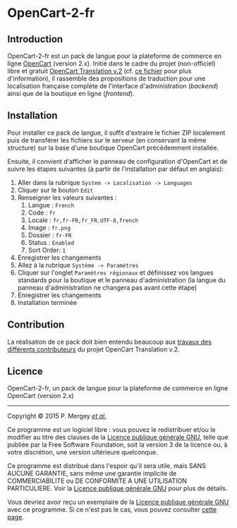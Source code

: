 # OpenCart-2-fr

## Introduction

OpenCart-2-fr est un pack de langue pour la plateforme de commerce en ligne [OpenCart](http://www.opencart.com/) (version 2.x). Initié dans le cadre du projet (non-officiel) libre et gratuit [OpenCart Translation v.2](https://crowdin.com/project/opencart-translation-v2) (cf. [ce fichier](readme.txt) pour plus d'information), il rassemble des propositions de traduction pour une localisation française complète de l'interface d'administration (*backend*) ainsi que de la boutique en ligne (*frontend*).

## Installation

Pour installer ce pack de langue, il suffit d'extraire le fichier ZIP localement puis de transférer les fichiers sur le serveur (en conservant la même structure)  sur la base d'une boutique OpenCart précédemment installée.

Ensuite, il convient d'afficher le panneau de configuration d'OpenCart et de suivre les étapes suivantes (à partir de l'installation par défaut en anglais):

1. Aller dans la rubrique `System -> Localisation -> Languages`
2. Cliquer sur le bouton `Edit`
3. Renseigner les valeurs suivantes :
   1. Langue : `French`
   2. Code : `fr`
   3. Locale : `fr,fr-FR,fr_FR.UTF-8,french`
   4. Image : `fr.png`
   5. Dossier : `fr-FR`
   6. Status : `Enabled`
   7. Sort Order: `1`
4. Enregistrer les changements
5. Allez à la rubrique `Système -> Paramètres`
6. Cliquer sur l'onglet `Paramètres régionaux` et définissez vos langues standards pour la boutique et le panneau d'administration (la langue du panneau     d'administration ne changera pas avant cette étape)
7. Enregistrer les changements
8. Installation terminée

## Contribution

La réalisation de ce pack doit bien entendu beaucoup aux [travaux des différents contributeurs](https://crowdin.com/project/opencart-translation-v2/fr/activity) du projet OpenCart Translation v.2.

## Licence

OpenCart-2-fr, un pack de langue pour la plateforme de commerce en ligne OpenCart (version 2.x)

---

Copyright © 2015 P. Mergey [*et al.*](#Contribution)

Ce programme est un logiciel libre : vous pouvez le redistribuer et/ou le modifier au titre des clauses de la [Licence publique générale GNU](LICENSE), telle que publiée par la Free Software Foundation, soit la version 3 de la licence ou, à votre discrétion, une version ultérieure quelconque.

Ce programme est distribué dans l'espoir qu'il sera utile, mais SANS AUCUNE GARANTIE, sans même une garantie implicite de COMMERCIABILITE ou DE CONFORMITE A UNE UTILISATION PARTICULIERE. Voir la [Licence publique générale GNU](LICENSE) pour plus de détails.

Vous devriez avoir reçu un exemplaire de la [Licence publique générale GNU](LICENSE) avec ce programme. Si ce n'est pas le cas, vous pouvez consulter [cette page](http://www.gnu.org/licenses/gpl-3.0.txt).
